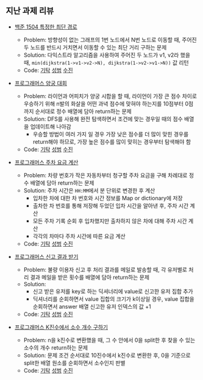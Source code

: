 ## 지난 과제 리뷰

- [백준 1504 특정한 최단 경로](https://www.acmicpc.net/problem/1504)
  - Problem: 방향성이 없는 그래프의 1번 노드에서 N번 노드로 이동할 때, 주어진 두 노드를 반드시 거치면서 이동할 수 있는 최단 거리 구하는 문제
  - Solution: 다익스트라 알고리즘을 사용하여 주어진 두 노드가 v1, v2라 했을 때,
           `min(dijkstra(1->v1->v2->N), dijkstra(1->v2->v1->N))` 값 리턴       
  - Code: [기탁](https://github.com/gitak/Algorithm_Study/blob/master/Greedy/Back1504.java) [성범]() [수진](https://github.com/ZenithOfApex/suzan/blob/master/BOJ/%5BDijkstra%5D1504.py)

- [프로그래머스 양궁 대회](https://programmers.co.kr/learn/courses/30/lessons/92342)
  - Problem: 라이언과 어피치가 양궁 시합을 할 때, 라이언이 가장 큰 점수 차이로 우승하기 위해 n발의 화살을 어떤 과녁 점수에 맞혀야 하는지를 10점부터 0점까지 순서대로 정수 배열에 담아 return하는 문제
  - Solution: DFS를 사용해 완전 탐색하면서 조건에 맞는 경우일 때의 점수 배열을 업데이트해 나아감
    - 우승할 방법이 여러 가지 일 경우 가장 낮은 점수를 더 많이 맞힌 경우를 return해야 하므로, 가장 높은 점수를 많이 맞히는 경우부터 탐색해야 함  
  - Code: [기탁](https://github.com/gitak/Algorithm_Study/blob/master/BruteForce/ArcheryCompetition.java) [성범]() [수진](https://github.com/ZenithOfApex/suzan/blob/master/Programmers/%5B%EC%BD%94%ED%85%8C%EC%97%B0%EC%8A%B5%5D%EC%96%91%EA%B6%81%EB%8C%80%ED%9A%8C.py)

- [프로그래머스 주차 요금 계산](https://programmers.co.kr/learn/courses/30/lessons/92341)
  - Problem: 차량 번호가 작은 자동차부터 청구할 주차 요금을 구해 차례대로 정수 배열에 담아 return하는 문제  
  - Solution: 주차 시간은 `HH:MM`에서 분 단위로 변경한 후 계산
    - 입차한 차에 대한 차 번호와 시간 정보를 Map or dictionary에 저장
    - 출차한 차 번호를 통해 저장해 두었던 입차 시간을 알아낸 후, 주차 시간 계산
    - 모든 주차 기록 순회 후 입차했지만 출차하지 않은 차에 대해 주차 시간 계산
    - 각각의 차마다 주차 시간에 따른 요금 계산         
  - Code: [기탁](https://github.com/gitak/Algorithm_Study/blob/master/Implementation/ParkingFee.java) [성범]() [수진](https://github.com/ZenithOfApex/suzan/blob/master/Programmers/%5B%EC%BD%94%ED%85%8C%EC%97%B0%EC%8A%B5%5D%EC%A3%BC%EC%B0%A8%EC%9A%94%EA%B8%88%EA%B3%84%EC%82%B0.py)

- [프로그래머스 신고 결과 받기](https://programmers.co.kr/learn/courses/30/lessons/92334)
  - Problem: 불량 이용자 신고 후 처리 결과를 메일로 발송할 때, 각 유저별로 처리 결과 메일을 받은 횟수를 배열에 담아 return하는 문제
  - Solution: 
    - 신고 받은 유저를 key로 하는 딕셔너리에 value로 신고한 유저 집합 추가
    - 딕셔너리를 순회하면서 value 집합의 크기가 k이상일 경우, value 집합을 순회하면서 answer 배열 신고한 유저 인덱스의 값 +1        
  - Code: [기탁](https://github.com/gitak/Algorithm_Study/blob/master/Implementation/Report_Result.java) [성범]() [수진](https://github.com/ZenithOfApex/suzan/blob/master/Programmers/%5B%EC%BD%94%ED%85%8C%EC%97%B0%EC%8A%B5%5D%EC%8B%A0%EA%B3%A0%EA%B2%B0%EA%B3%BC%EB%B0%9B%EA%B8%B0.py)

- [프로그래머스 K진수에서 소수 개수 구하기](https://programmers.co.kr/learn/courses/30/lessons/92335)
  - Problem: n을 k진수로 변환했을 때, 그 수 안에서 0을 split한 후 찾을 수 있는 소수의 개수 return하는 문제
  - Solution: 문제 조건 순서대로 10진수에서 k진수로 변환한 후, 0을 기준으로 split한 배열 원소를 순회하면서 소수인지 판별        
  - Code: [기탁](https://github.com/gitak/Algorithm_Study/blob/master/Math/Number_Of_Prime.java) [성범]() [수진](https://github.com/ZenithOfApex/suzan/blob/master/Programmers/%5B%EC%BD%94%ED%85%8C%EC%97%B0%EC%8A%B5%5Dk%EC%A7%84%EC%88%98%EC%97%90%EC%84%9C%EC%86%8C%EC%88%98%EA%B0%9C%EC%88%98%EA%B5%AC%ED%95%98%EA%B8%B0.py)

